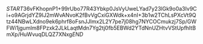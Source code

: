 $START$36vFKhopnP1+99rUbo77R43Ybkp0JsVyUweLYad7y23lGk9o0a3Iv9Ci+o9AGrjdYZ9IJ2mWvANvoK2fBvVgCxiGXWdk+x4nI+3b1w2TChLsPXcVt9Qtz44NBwLXdno9ek6phrf8oFsnJJlmx2L2Y7pe7j08hg7NYCOCmukzj7Sp/GWFWi1jgumlm8FPzxk2JLkLaqtMdn7Yg2tj0fb5EBWd2YTdNnUZHtvVStUpfhItBmXp/HuWvuqDLQZ7XNxg$END$